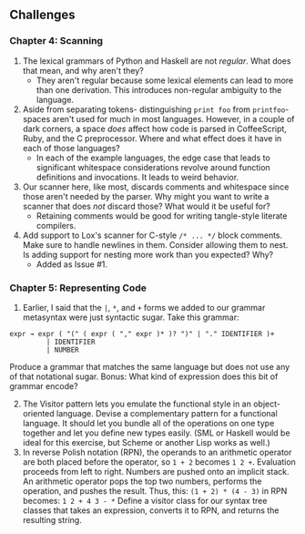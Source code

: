 ## Challenges

### Chapter 4: Scanning

1. The lexical grammars of Python and Haskell are not _regular_. What does that mean, and why aren't they?
   * They aren't regular because some lexical elements can lead to more than one derivation. This introduces non-regular
   ambiguity to the language.
2. Aside from separating tokens- distinguishing `print foo` from `printfoo`- spaces aren't used for much in most
languages. However, in a couple of dark corners, a space _does_ affect how code is parsed in CoffeeScript, Ruby, and the
C preprocessor. Where and what effect does it have in each of those languages?
   * In each of the example languages, the edge case that leads to significant whitespace considerations
   revolve around function definitions and invocations. It leads to weird behavior.
3. Our scanner here, like most, discards comments and whitespace since those aren't needed by the parser. Why might you 
want to write a scanner that does _not_ discard those? What would it be useful for?
   * Retaining comments would be good for writing tangle-style literate compilers.
4. Add support to Lox's scanner for C-style `/* ... */` block comments. Make sure to handle newlines in them. Consider
allowing them to nest. Is adding support for nesting more work than you expected? Why?
   * Added as Issue #1.

### Chapter 5: Representing Code

1. Earlier, I said that the `|`, `*`, and `+` forms we added to our grammar metasyntax were just syntactic sugar. Take this grammar:

```
expr → expr ( "(" ( expr ( "," expr )* )? ")" | "." IDENTIFIER )+
         | IDENTIFIER
         | NUMBER
```
Produce a grammar that matches the same language but does not use any of that notational sugar.
   Bonus: What kind of expression does this bit of grammar encode?

2. The Visitor pattern lets you emulate the functional style in an object-oriented language. Devise a complementary pattern for a functional language. It should let you bundle all of the operations on one type together and let you define new types easily.
(SML or Haskell would be ideal for this exercise, but Scheme or another Lisp works as well.)
3. In reverse Polish notation (RPN), the operands to an arithmetic operator are both placed before the operator, so 
`1 + 2` becomes `1 2 +`. Evaluation proceeds from left to right. Numbers are pushed onto an implicit stack. An 
arithmetic operator pops the top two numbers, performs the operation, and pushes the result. Thus, this:
`(1 + 2) * (4 - 3)`
in RPN becomes:
`1 2 + 4 3 - *`
Define a visitor class for our syntax tree classes that takes an expression, converts it to RPN, and returns the resulting string.
